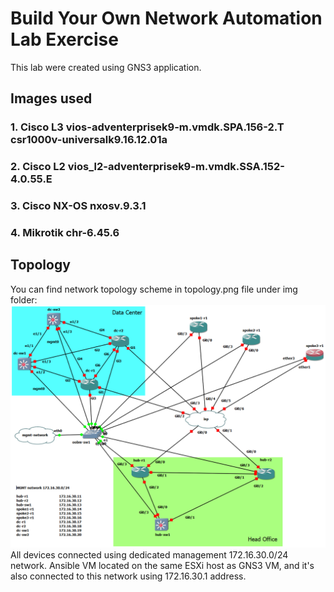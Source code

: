 # Build Your Own Network Automation Lab Exercise
This lab were created using GNS3 application.

## Images used
### 1. Cisco L3 vios-adventerprisek9-m.vmdk.SPA.156-2.T csr1000v-universalk9.16.12.01a
### 2. Cisco L2 vios_l2-adventerprisek9-m.vmdk.SSA.152-4.0.55.E
### 3. Cisco NX-OS nxosv.9.3.1
### 4. Mikrotik chr-6.45.6

## Topology
You can find network topology scheme in topology.png file under img folder:
<img src="img/topology.png">
All devices connected using dedicated management 172.16.30.0/24 network.
Ansible VM located on the same ESXi host as GNS3 VM, and it's also connected to this network using 172.16.30.1 address.   
